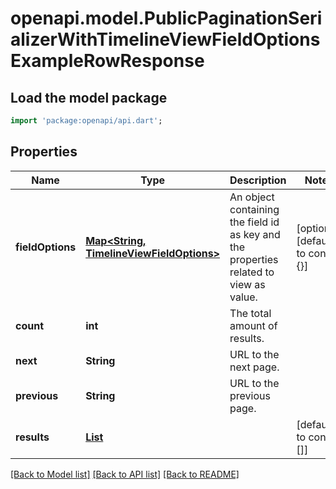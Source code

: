 # openapi.model.PublicPaginationSerializerWithTimelineViewFieldOptionsExampleRowResponse

## Load the model package
```dart
import 'package:openapi/api.dart';
```

## Properties
Name | Type | Description | Notes
------------ | ------------- | ------------- | -------------
**fieldOptions** | [**Map<String, TimelineViewFieldOptions>**](TimelineViewFieldOptions.md) | An object containing the field id as key and the properties related to view as value. | [optional] [default to const {}]
**count** | **int** | The total amount of results. | 
**next** | **String** | URL to the next page. | 
**previous** | **String** | URL to the previous page. | 
**results** | [**List<ExampleRowResponse>**](ExampleRowResponse.md) |  | [default to const []]

[[Back to Model list]](../README.md#documentation-for-models) [[Back to API list]](../README.md#documentation-for-api-endpoints) [[Back to README]](../README.md)



